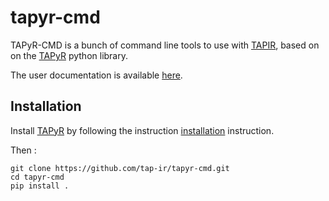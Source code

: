 # tapyr-cmd

TAPyR-CMD is a bunch of command line tools to use with [TAPIR](https://github.com/tap-ir/tapir), based on on the [TAPyR](ttps://github.com/tap-ir/tapyr) python library.

The user documentation is available [here](https://tap-ir.github.io/#/?id=command-line).

## Installation

Install [TAPyR](ttps://github.com/tap-ir/tapyr) by following the instruction [installation](https://github.com/tap-ir/tapyr#installation) instruction.

Then :

```
git clone https://github.com/tap-ir/tapyr-cmd.git
cd tapyr-cmd
pip install .
```
